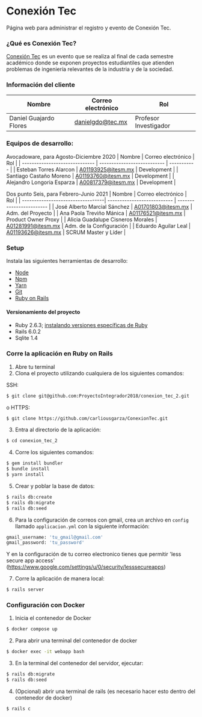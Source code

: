 # Conexión Tec
Página web para administrar el registro y evento de Conexión Tec.

### ¿Qué es Conexión Tec?
[Conexión Tec](https://conexiontec.mty.itesm.mx/) es un evento que se realiza al final de cada semestre académico donde se exponen proyectos estudiantiles que atienden problemas de ingeniería relevantes de la industria y de la sociedad.

### Información del cliente
| Nombre                    | Correo electrónico| Rol                |
| ------------------------- | ----------------- | ------------------ |
| Daniel Guajardo Flores | danielgdo@tec.mx | Profesor Investigador |

### Equipos de desarrollo: 
Avocadoware, para Agosto-Diciembre 2020
| Nombre                         | Correo electrónico          | Rol         |
| ------------------------------ | --------------------------- | ----------- |
| Esteban Torres Alarcon         | A01193925@itesm.mx          | Development |
| Santiago Castaño Moreno        | A01193760@itesm.mx          | Development |
| Alejandro Longoria Esparza     | A00817379@itesm.mx          | Development |

Dos punto Seis, para Febrero-Junio 2021
| Nombre                            | Correo electrónico          | Rol                      |
| ----------------------------------| --------------------------- | ------------------------ |
| José Alberto Marcial Sánchez      | A01701803@itesm.mx          | Adm. del Proyecto        |
| Ana Paola Treviño Mánica          | A01176521@itesm.mx          | Product Owner Proxy      |
| Alicia Guadalupe Cisneros Morales | A01281991@itesm.mx          | Adm. de la Configuración |
| Eduardo Aguilar Leal              | A01193626@itesm.mx          | SCRUM Master y Líder     |


### Setup
Instala las siguientes herramientas de desarrollo:
- [Node](https://nodejs.org/es/download/)
- [Npm](https://www.npmjs.com/get-npm)
- [Yarn](https://classic.yarnpkg.com/en/docs/install/#mac-stable)
- [Git](https://git-scm.com/downloads)
- [Ruby on Rails](https://guides.rubyonrails.org/v6.0/getting_started.html)

#### Versionamiento del proyecto
- Ruby 2.6.3; [instalando versiones específicas de Ruby](https://rvm.io/rvm/install)
- Rails 6.0.2
- Sqlite 1.4

### Corre la aplicación en Ruby on Rails
1. Abre tu terminal
2. Clona el proyecto utilizando cualquiera de los siguientes comandos:

SSH:
```bash
$ git clone git@github.com:ProyectoIntegrador2018/conexion_tec_2.git
```
  
o HTTPS:
```bash
$ git clone https://github.com/carliousgarza/ConexionTec.git
```
3. Entra al directorio de la aplicación:
```bash
$ cd conexion_tec_2
```
4. Corre los siguientes comandos:
```bash
$ gem install bundler
$ bundle install
$ yarn install
```
5. Crear y poblar la base de datos:
```bash
$ rails db:create
$ rails db:migrate
$ rails db:seed
```
6. Para la configuración de correos con gmail, crea un archivo en `config` llamado `applicacion.yml` con la siguiente información:
```bash
gmail_username: 'tu_gmail@gmail.com'
gmail_password: 'tu_password'
```
Y en la configuración de tu correo electronico tienes que permitir 'less secure app access' (https://www.google.com/settings/u/0/security/lesssecureapps)

7. Corre la aplicación de manera local:
```bash
$ rails server
```

### Configuración con Docker

1. Inicia el contenedor de Docker
```bash
$ docker compose up
```

2. Para abrir una terminal del contenedor de docker 
```bash
$ docker exec -it webapp bash
```

3. En la terminal del contenedor del servidor, ejecutar:
```bash
$ rails db:migrate
$ rails db:seed
```

4. (Opcional) abrir una terminal de rails (es necesario hacer esto dentro del contenedor de docker)
```bash
$ rails c
```

